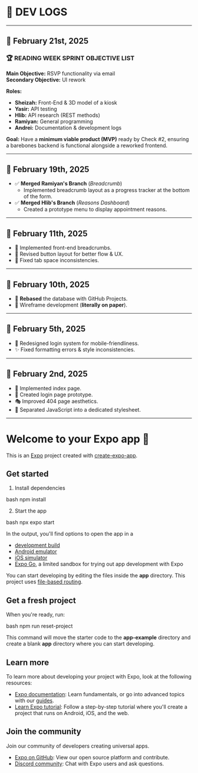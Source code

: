 # 📜 DEV LOGS

---

## 📅 February 21st, 2025

### 🏆 READING WEEK SPRINT OBJECTIVE LIST

**Main Objective:** RSVP functionality via email  
**Secondary Objective:** UI rework  

**Roles:**
- **Sheizah:** Front-End & 3D model of a kiosk
- **Yasir:** API testing
- **Hlib:** API research (REST methods)
- **Ramiyan:** General programming
- **Andrei:** Documentation & development logs

**Goal:** Have a **minimum viable product (MVP)** ready by Check #2, ensuring a barebones backend is functional alongside a reworked frontend.

---

## 📅 February 19th, 2025
- ✅ **Merged Ramiyan's Branch** (*Breadcrumb*)
  - Implemented breadcrumb layout as a progress tracker at the bottom of the form.
- ✅ **Merged Hlib's Branch** (*Reasons Dashboard*)
  - Created a prototype menu to display appointment reasons.

---

## 📅 February 11th, 2025
- 🚀 Implemented front-end breadcrumbs.
- 🎨 Revised button layout for better flow & UX.
- 🔧 Fixed tab space inconsistencies.

---

## 📅 February 10th, 2025
- 🔄 **Rebased** the database with GitHub Projects.
- 📝 Wireframe development (**literally on paper**).

---

## 📅 February 5th, 2025
- 📱 Redesigned login system for mobile-friendliness.
- ✨ Fixed formatting errors & style inconsistencies.

---

## 📅 February 2nd, 2025
- 📌 Implemented index page.
- 🔑 Created login page prototype.
- 🎭 Improved 404 page aesthetics.
- 🎨 Separated JavaScript into a dedicated stylesheet.

---

# Welcome to your Expo app 👋

This is an [Expo](https://expo.dev) project created with [create-expo-app](https://www.npmjs.com/package/create-expo-app).

## Get started

1. Install dependencies

   
bash
   npm install


2. Start the app

   
bash
    npx expo start


In the output, you'll find options to open the app in a

- [development build](https://docs.expo.dev/develop/development-builds/introduction/)
- [Android emulator](https://docs.expo.dev/workflow/android-studio-emulator/)
- [iOS simulator](https://docs.expo.dev/workflow/ios-simulator/)
- [Expo Go](https://expo.dev/go), a limited sandbox for trying out app development with Expo

You can start developing by editing the files inside the **app** directory. This project uses [file-based routing](https://docs.expo.dev/router/introduction).

## Get a fresh project

When you're ready, run:

bash
npm run reset-project


This command will move the starter code to the **app-example** directory and create a blank **app** directory where you can start developing.

## Learn more

To learn more about developing your project with Expo, look at the following resources:

- [Expo documentation](https://docs.expo.dev/): Learn fundamentals, or go into advanced topics with our [guides](https://docs.expo.dev/guides).
- [Learn Expo tutorial](https://docs.expo.dev/tutorial/introduction/): Follow a step-by-step tutorial where you'll create a project that runs on Android, iOS, and the web.

## Join the community

Join our community of developers creating universal apps.

- [Expo on GitHub](https://github.com/expo/expo): View our open source platform and contribute.
- [Discord community](https://chat.expo.dev): Chat with Expo users and ask questions.
